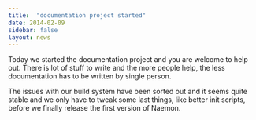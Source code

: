 ```yaml
---
title:  "documentation project started"
date: 2014-02-09
sidebar: false
layout: news
---
```


Today we started the documentation project and you are welcome to help out.
There is lot of stuff to write and the more people help, the less documentation
has to be written by single person.

The issues with our build system have been sorted out and it seems quite stable
and we only have to tweak some last things, like better init scripts, before
we finally release the first version of Naemon.
